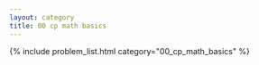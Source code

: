 ```yaml
---
layout: category
title: 00 cp math basics
---
```


{% include problem_list.html category="00_cp_math_basics" %}
